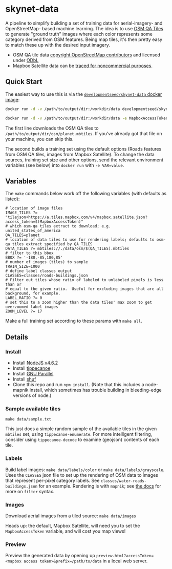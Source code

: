 # skynet-data

A pipeline to simplify building a set of training data for aerial-imagery- and
OpenStreetMap- based machine learning.  The idea is to use [OSM QA
Tiles](https://osmlab.github.io/osm-qa-tiles/) to generate "ground truth"
images where each color represents some category derived from OSM features.
Being map tiles, it's then pretty easy to match these up with the desired input
imagery.

 - OSM QA tile data [copyright OpenStreetMap contributors](http://www.openstreetmap.org/copyright) and licensed under [ODbL](http://opendatacommons.org/licenses/odbl/)
 - Mapbox Satellite data can be [traced for noncommercial purposes](https://www.mapbox.com/tos/#[YmtMIywt]).

## Quick Start

The easiest way to use this is via the [`developmentseed/skynet-data` docker image](https://hub.docker.com/r/developmentseed/skynet-data):

```sh
docker run -d -v /path/to/output/dir:/workdir/data developmentseed/skynet-data download-osm-tiles

docker run -d -v /path/to/output/dir:/workdir/data -e MapboxAccessToken=YOUR_TOKEN developmentseed/skynet-data
```

The first line downloads the OSM QA tiles to `/path/to/output/dir/osm/planet.mbtiles`.  If you've already got that file on your machine, you can skip this.

The second builds a training set using the default options (Roads features from OSM QA tiles, images from Mapbox Satellite).  To change the data sources, training set size and other options, send the relevant environment variables (see below) into `docker run` with `-e VAR=value`.

## Variables

The `make` commands below work off the following variables (with defaults as
listed):

```
# location of image files
IMAGE_TILES ?= "tilejson+https://a.tiles.mapbox.com/v4/mapbox.satellite.json?access_token=$(MapboxAccessToken)"
# which osm-qa tiles extract to download; e.g. united_states_of_america
QA_TILES=planet
# location of data tiles to use for rendering labels; defaults to osm-qa tiles extract specified by QA_TILES
DATA_TILES ?= mbtiles://./data/osm/$(QA_TILES).mbtiles
# filter to this bbox
BBOX ?= '-180,-85,180,85'
# number of images (tiles) to sample
TRAIN_SIZE=1000
# define label classes output
CLASSES=classes/roads-buildings.json
# Filter out tiles whose ratio of labeled to unlabeled pixels is less than or
# equal to the given ratio.  Useful for excluding images that are all background, for example.
LABEL_RATIO ?= 0
# set this to a zoom higher than the data tiles' max zoom to get overzoomed label images
ZOOM_LEVEL ?= 17
```

Make a full training set according to these params with `make all`.

## Details

### Install

 - Install [NodeJS v4.6.2](https://nodejs.org/dist/v4.6.2/)
 - Install [tippecanoe](https://github.com/mapbox/tippecanoe)
 - Install [GNU Parallel](https://www.gnu.org/software/parallel/)
 - Install [shuf](https://www.gnu.org/software/coreutils/)
 - Clone this repo and run `npm install`.  (Note that this includes a
   node-mapnik install, which sometimes has trouble building in bleeding-edge
   versions of node.)

### Sample available tiles

`make data/sample.txt`

This just does a simple random sample of the available tiles in the given
`mbtiles` set, using `tippecanoe-enumerate`. For more intelligent filtering,
consider using `tippecanoe-decode` to examine (geojson) contents of each tile.

### Labels

Build label images: `make data/labels/color` or `make data/labels/grayscale`.
Uses the `CLASSES` json file to set up the rendering of OSM data to images that
represent per-pixel category labels.  See `classes/water-roads-buildings.json`
for an example.  Rendering is with `mapnik`; see [the
docs](https://github.com/mapnik/mapnik/wiki/Filter) for more on `filter`
syntax.

### Images

Download aerial images from a tiled source: `make data/images`

Heads up: the default, Mapbox Satellite, will need you to set the
`MapboxAccessToken` variable, and will cost you map views!

### Preview

Preview the generated data by opening up `preview.html?accessToken=<mapbox
access token>&prefix=/path/to/data` in a local web server.
